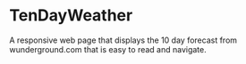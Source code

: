 # TenDayWeather
A responsive web page that displays the 10 day forecast from wunderground.com that is easy to read and navigate.

